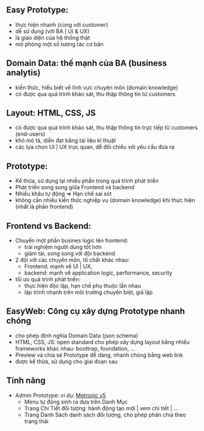
## Easy Prototype:
- thực hiện nhanh (cùng với customer)
- dễ sử dụng (với BA | UI & UX)
- là giao diện của hệ thống thật
- mô phỏng một số tương tác cơ bản

## Domain Data: thế mạnh của BA (business analytis)
- kiến thức, hiểu biết về lĩnh vực chuyên môn (domain knowledge)
- có được qua quá trình khảo sát, thu thập thông tin từ customers

## Layout: HTML, CSS, JS
- có được qua quá trình khảo sát, thu thập thông tin trực tiếp từ customers (end-users)
- khó mô tả, diễn đạt bằng tài liệu kĩ thuật
- các lựa chọn UI | UX trực quan, dễ đối chiếu với yêu cầu đưa ra

## Prototype:
- Kế thừa, sử dụng lại nhiều phần trong quá trình phát triển
- Phát triển song song giữa Frontend và backend
- Nhiều khâu tự động => Hạn chế sai sót
- không cần nhiều kiến thức nghiệp vụ (domain knowledge) khi thực hiện (nhất là phần frontend)

## Frontend vs Backend:
- Chuyển một phần busines logic lên frontend:
   - trải nghiệm người dùng tốt hơn
   - giảm tải, song song với đội backend
- 2 đội với các chuyên môn, tố chất khác nhau:
   - Frontend: mạnh về UI | UX,
   - backend:  mạnh về application logic, performance, security
- tối ưu quá trình phát triển:
   - thực hiện độc lập, hạn chế phụ thuộc lẫn nhau
   - lập trình nhanh trên môi trường chuyên biệt, giả lập



## EasyWeb: Công cụ xây dựng Prototype nhanh chóng
- cho phép định nghĩa Domain Data (json schema)
- HTML, CSS, JS: open standard cho phép xây dựng layout
   bằng nhiều frameworks khác nhau: boottrap, foundation, ...
- Preview và chia sẻ Prototype dễ dàng, nhanh chóng bằng web link
- được kế thừa, sử dụng cho giai đoạn sau

## Tính năng 
- Admin Prototype: ví dụ: [Metronic v5](http://mymetronic02.showcase.easywebhub.me/)
    - Menu tự động sinh ra dựa trên Danh Mục
    - Trang Chi Tiết đối tượng: hành động tạo mới | xem chi tiết | ...
    - Trang Danh Sách danh sách đối tượng, cho phép phân chia theo trạng thái